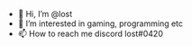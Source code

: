 - 👋 Hi, I’m @lost
- 👀 I’m interested in gaming, programming etc
- 📫 How to reach me discord lost#0420

<!---
Lossttt/Lossttt is a ✨ special ✨ repository because its `README.md` (this file) appears on your GitHub profile.
You can click the Preview link to take a look at your changes.
--->
